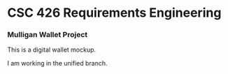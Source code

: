 # CSC 426 Requirements Engineering
### Mulligan Wallet Project

This is a digital wallet mockup.

I am working in the unified branch.